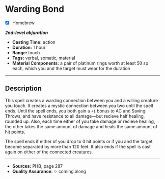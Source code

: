 # Warding Bond
- [x] Homebrew

***2nd-level abjuration***
- **Casting Time:** action
- **Duration:** 1 hour
- **Range:** touch
- **Tags:** verbal, somatic, material
- **Material Components:** a pair of platinum rings worth at least 50 sp each, which you and the target must wear for the duration

---

## Description
This spell creates a warding connection between you and a willing creature you touch.
It creates a mystic connection between you two until the spell ends.
Until the spell ends, you both gain a `+1` bonus to AC and Saving Throws, and have resistance to all damage&mdash;but recieve half healing, rounded up.
Also, each time either of you take damage or recieve healing, the other takes the same amount of damage and heals the same amount of hit points.

The spell ends if either of you drop to 0 hit points or if you and the target become separated by more than 120 feet.
It also ends if the spell is cast again on either of the connected creatures.

---

- **Sources:** PHB, page 287
- **Quality Assurance:** :sparkles: coming along
